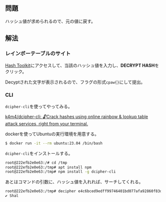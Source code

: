## 問題

ハッシュ値が求められるので、元の値に戻す。

## 解法

### レインボーテーブルのサイト

[Hash Toolkit](https://hashtoolkit.com/)にアクセスして、当該のハッシュ値を入力し、**DECRYPT HASH**をクリック。

Decyptされた文字が表示されるので、フラグの形式`cpaw{}`にして提出。

### CLI

`dcipher-cli`を使ってやってみる。

[k4m4/dcipher-cli: 🔓Crack hashes using online rainbow & lookup table attack services, right from your terminal.](https://github.com/k4m4/dcipher-cli)

dockerを使ってUbuntuの実行環境を用意する。

```zsh
$ docker run -it --rm ubuntu:23.04 /bin/bash
```

`dcipher-cli`をインストールする。

```bash
root@222efb2e0e63:/# cd /tmp
root@222efb2e0e63:/tmp# apt install npm
root@222efb2e0e63:/tmp# npm install -g dcipher-cli
```

あとはコマンドの引数に、ハッシュ値を入れれば、サーチしてくれる。

```bash
root@222efb2e0e63:/tmp# decipher e4c6bced9edff99746401bd077afa92860f83de3
✔ Shal
```